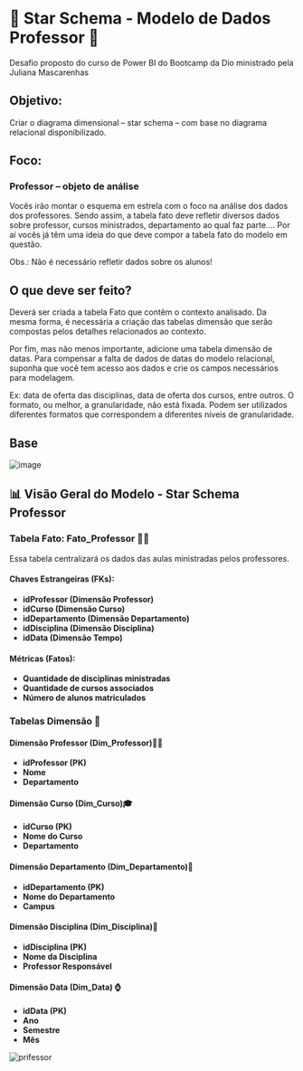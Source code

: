 # 🌟 Star Schema - Modelo de Dados Professor 🌟

Desafio proposto do curso de Power BI do Bootcamp da Dio ministrado pela Juliana Mascarenhas

## Objetivo:

Criar o diagrama dimensional – star schema – com base no diagrama relacional disponibilizado.

## Foco:

### Professor – objeto de análise

Vocês irão montar o esquema em estrela com o foco na análise dos dados dos professores. Sendo assim, a tabela fato deve refletir diversos dados sobre professor, cursos ministrados, departamento ao qual faz parte.... Por aí vocês já têm uma ideia do que deve compor a tabela fato do modelo em questão.

Obs.: Não é necessário refletir dados sobre os alunos!

## O que deve ser feito?

Deverá ser criada a tabela Fato que contêm o contexto analisado. Da mesma forma, é necessária a criação das tabelas dimensão que serão compostas pelos detalhes relacionados ao contexto.

Por fim, mas não menos importante, adicione uma tabela dimensão de datas. Para compensar a falta de dados de datas do modelo relacional, suponha que você tem acesso aos dados e crie os campos necessários para modelagem.

Ex: data de oferta das disciplinas, data de oferta dos cursos, entre outros. O formato, ou melhor, a granularidade, não está fixada. Podem ser utilizados diferentes formatos que correspondem a diferentes níveis de granularidade.

## Base

![image](https://github.com/user-attachments/assets/a65433c9-0d20-412a-9156-7ab223048f2b)


## 📊 Visão Geral do Modelo - Star Schema Professor

### Tabela Fato: Fato_Professor 👩‍🏫
Essa tabela centralizará os dados das aulas ministradas pelos professores.

#### Chaves Estrangeiras (FKs):

- **idProfessor (Dimensão Professor)**
- **idCurso (Dimensão Curso)**
- **idDepartamento (Dimensão Departamento)**
- **idDisciplina (Dimensão Disciplina)**
- **idData (Dimensão Tempo)**

#### Métricas (Fatos):

- **Quantidade de disciplinas ministradas**
- **Quantidade de cursos associados**
- **Número de alunos matriculados**

### Tabelas Dimensão 📰

#### Dimensão Professor (Dim_Professor)👩‍🏫
- **idProfessor (PK)**
- **Nome**
- **Departamento**

#### Dimensão Curso (Dim_Curso)🎓
- **idCurso (PK)**
- **Nome do Curso**
- **Departamento**
  
#### Dimensão Departamento (Dim_Departamento)🏢
- **idDepartamento (PK)**
- **Nome do Departamento**
- **Campus**
  
#### Dimensão Disciplina (Dim_Disciplina)📘
- **idDisciplina (PK)**
- **Nome da Disciplina**
- **Professor Responsável**
  
#### Dimensão Data (Dim_Data) ⌚
- **idData (PK)**
- **Ano**
- **Semestre**
- **Mês**


![prifessor](https://github.com/user-attachments/assets/febcc47a-30ff-4645-b615-7a068cb3f4d5)

